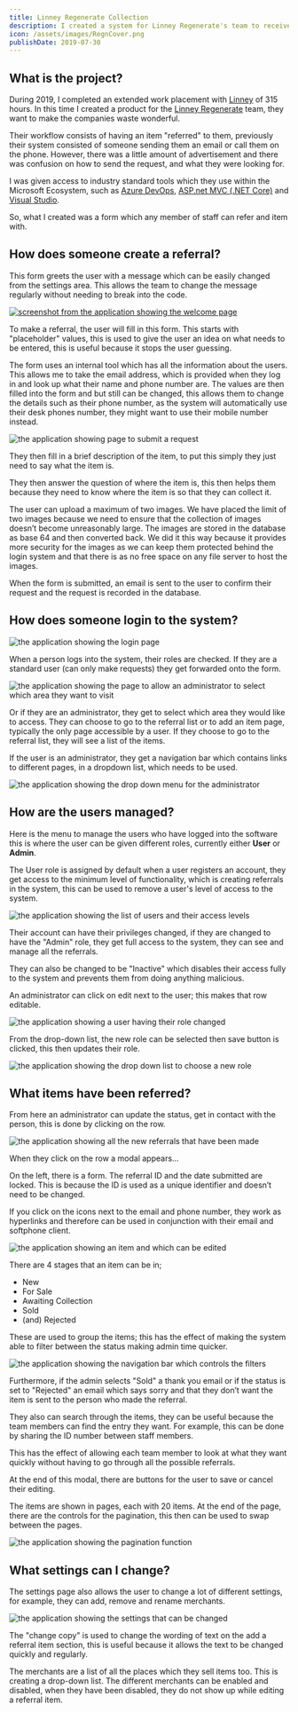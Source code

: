 ```yaml
---
title: Linney Regenerate Collection
description: I created a system for Linney Regenerate's team to receive and then track items that have been referred to them.
icon: /assets/images/RegnCover.png
publishDate: 2019-07-30
---
```


## What is the project?

During 2019, I completed an extended work placement with [Linney](https://linney.com/) of 315 hours. In this time I created a product for the [Linney Regenerate](https://www.linney.com/regenerate/) team, they want to make the companies waste wonderful.

Their workflow consists of having an item "referred" to them, previously their system consisted of someone sending them an email or call them on the phone. However, there was a little amount of advertisement and there was confusion on how to send the request, and what they were looking for.

I was given access to industry standard tools which they use within the Microsoft Ecosystem, such as [Azure DevOps](https://dev.azure.com), [ASP.net MVC (.NET Core)](https://docs.microsoft.com/en-us/aspnet/core/mvc/overview?view=aspnetcore-2.2) and [Visual Studio](https://visualstudio.com).

So, what I created was a form which any member of staff can refer and item with.

## How does someone create a referral?

This form greets the user with a message which can be easily changed from the settings area. This allows the team to change the message regularly without needing to break into the code.

<a href="/assets/images/Regn1.png" data-toggle="lightbox">
    <img class="portfolioPageImage" src="/assets/images/Regn1.png" alt="screenshot from the application showing the welcome page">
</a>

To make a referral, the user will fill in this form. This starts with "placeholder" values, this is used to give the user an idea on what needs to be entered, this is useful because it stops the user guessing.

The form uses an internal tool which has all the information about the users. This allows me to take the email address, which is provided when they log in and look up what their name and phone number are. The values are then filled into the form and but still can be changed, this allows them to change the details such as their phone number, as the system will automatically use their desk phones number, they might want to use their mobile number instead.

![the application showing page to submit a request](/assets/images/Regn2.png)

They then fill in a brief description of the item, to put this simply they just need to say what the item is.

They then answer the question of where the item is, this then helps them because they need to know where the item is so that they can collect it.

The user can upload a maximum of two images. We have placed the limit of two images because we need to ensure that the collection of images doesn’t become unreasonably large. The images are stored in the database as base 64 and then converted back. We did it this way because it provides more security for the images as we can keep them protected behind the login system and that there is as no free space on any file server to host the images.

When the form is submitted, an email is sent to the user to confirm their request and the request is recorded in the database.

## How does someone login to the system?

![the application showing the login page](/assets/images/Regn3.png)

When a person logs into the system, their roles are checked. If they are a standard user (can only make requests) they get forwarded onto the form.

![the application showing the page to allow an administrator to select which area they want to visit](/assets/images/Regn4.png)

Or if they are an administrator, they get to select which area they would like to access. They can choose to go to the referral list or to add an item page, typically the only page accessible by a user. If they choose to go to the referral list, they will see a list of the items.

If the user is an administrator, they get a navigation bar which contains links to different pages, in a dropdown list, which needs to be used.

![the application showing the drop down menu for the administrator](/assets/images/Regn5.png)

## How are the users managed?

Here is the menu to manage the users who have logged into the software this is where the user can be given different roles, currently either **User** or **Admin**.

The User role is assigned by default when a user registers an account, they get access to the minimum level of functionality, which is creating referrals in the system, this can be used to remove a user's level of access to the system.

![the application showing the list of users and their access levels](/assets/images/Regn6.png)

Their account can have their privileges changed, if they are changed to have the "Admin" role, they get full access to the system, they can see and manage all the referrals.

They can also be changed to be "Inactive" which disables their access fully to the system and prevents them from doing anything malicious.

An administrator can click on edit next to the user; this makes that row editable.

![the application showing a user having their role changed](/assets/images/Regn7.png)

From the drop-down list, the new role can be selected then save button is clicked, this then updates their role.

![the application showing the drop down list to choose a new role](/assets/images/Regn8.png)

## What items have been referred?

From here an administrator can update the status, get in contact with the person, this is done by clicking on the row.

![the application showing all the new referrals that have been made](/assets/images/Regn9.png)

When they click on the row a modal appears…

On the left, there is a form. The referral ID and the date submitted are locked. This is because the ID is used as a unique identifier and doesn’t need to be changed.

If you click on the icons next to the email and phone number, they work as hyperlinks and therefore can be used in conjunction with their email and softphone client.

![the application showing an item and which can be edited](/assets/images/Regn10.png)

There are 4 stages that an item can be in;

- New
- For Sale
- Awaiting Collection
- Sold
- (and) Rejected

These are used to group the items; this has the effect of making the system able to filter between the status making admin time quicker.

![the application showing the navigation bar which controls the filters](/assets/images/Regn11.png)

Furthermore, if the admin selects "Sold" a thank you email or if the status is set to "Rejected" an email which says sorry and that they don’t want the item is sent to the person who made the referral.

They also can search through the items, they can be useful because the team members can find the entry they want. For example, this can be done by sharing the ID number between staff members.

This has the effect of allowing each team member to look at what they want quickly without having to go through all the possible referrals.

At the end of this modal, there are buttons for the user to save or cancel their editing.

The items are shown in pages, each with 20 items. At the end of the page, there are the controls for the pagination, this then can be used to swap between the pages.

![the application showing the pagination function](/assets/images/Regn12.png)

## What settings can I change?

The settings page also allows the user to change a lot of different settings, for example, they can add, remove and rename merchants.

![the application showing the settings that can be changed](/assets/images/Regn13.png)

The "change copy" is used to change the wording of text on the add a referral item section, this is useful because it allows the text to be changed quickly and regularly.

The merchants are a list of all the places which they sell items too. This is creating a drop-down list. The different merchants can be enabled and disabled, when they have been disabled, they do not show up while editing a referral item.

